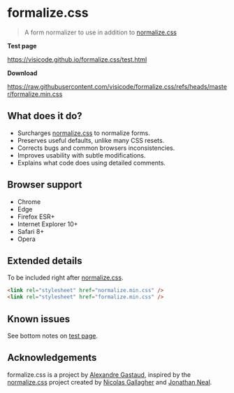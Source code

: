 # formalize.css

> A form normalizer to use in addition to [normalize.css](https://github.com/necolas/normalize.css)

**Test page**

https://visicode.github.io/formalize.css/test.html

**Download**

https://raw.githubusercontent.com/visicode/formalize.css/refs/heads/master/formalize.min.css


## What does it do?

* Surcharges [normalize.css](https://github.com/necolas/normalize.css) to normalize forms.
* Preserves useful defaults, unlike many CSS resets.
* Corrects bugs and common browsers inconsistencies.
* Improves usability with subtle modifications.
* Explains what code does using detailed comments.


## Browser support

* Chrome
* Edge
* Firefox ESR+
* Internet Explorer 10+
* Safari 8+
* Opera


## Extended details

To be included right after [normalize.css](https://github.com/necolas/normalize.css).

```html
<link rel="stylesheet" href="normalize.min.css" />
<link rel="stylesheet" href="formalize.min.css" />
```


## Known issues

See bottom notes on [test page](https://visicode.github.io/formalize.css/test.html).


## Acknowledgements

formalize.css is a project by [Alexandre Gastaud](https://github.com/visicode), inspired by the [normalize.css](https://github.com/necolas/normalize.css) project created by [Nicolas Gallagher](https://github.com/necolas) and [Jonathan Neal](https://github.com/jonathantneal).

